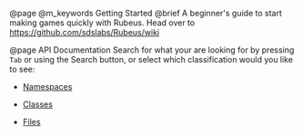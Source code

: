 @page @m_keywords Getting Started
@brief A beginner's guide to start making games quickly with Rubeus.
Head over to https://github.com/sdslabs/Rubeus/wiki


@page  API Documentation
Search for what your are looking for by pressing `Tab` or using the Search button, or select which classification would you like to see:

* [Namespaces](./namespaces.html)

* [Classes](./classes.html)

* [Files](./files.html)
